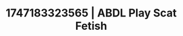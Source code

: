 ---
categories:
- Roleplay seduction
- Intimate moaning
- Punk lovers
- Mirror play
- Lip gloss fantasy
image: /assets/images/1747183323565.webp
layout: post
seo:
  description: Featured content with premium ABDL Play, Scat Fetish. HD images available.
  keywords: ABDL Play, Scat Fetish
  og_image: /assets/images/1747183323565.webp
  schema_type: VisualArtwork
tags:
- ABDL Play
- '#1747183323565'
- Scat Fetish
title: 1747183323565 | ABDL Play Scat Fetish
---